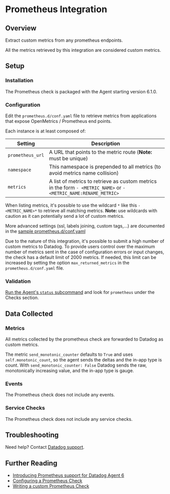 # Prometheus Integration

## Overview

Extract custom metrics from any prometheus endpoints.

<div class="alert alert-warning">
All the metrics retrieved by this integration are considered custom metrics.
</div>

## Setup

### Installation

The Prometheus check is packaged with the Agent starting version 6.1.0.

### Configuration

Edit the `prometheus.d/conf.yaml` file to retrieve metrics from applications that expose OpenMetrics / Prometheus end points.

Each instance is at least composed of:

| Setting          | Description                                                                                                      |
|------------------|------------------------------------------------------------------------------------------------------------------|
| `prometheus_url` | A URL that points to the metric route (**Note:** must be unique)                                                 |
| `namespace`      | This namespace is prepended to all metrics (to avoid metrics name collision)                                     |
| `metrics`        | A list of metrics to retrieve as custom metrics in the form `- <METRIC_NAME>` or `- <METRIC_NAME:RENAME_METRIC>` |

When listing metrics, it's possible to use the wildcard `*` like this `- <METRIC_NAME>*` to retrieve all matching metrics. **Note:** use wildcards with caution as it can potentially send a lot of custom metrics.

More advanced settings (ssl, labels joining, custom tags,...) are documented in the [sample prometheus.d/conf.yaml][1]

Due to the nature of this integration, it's possible to submit a high number of custom metrics to Datadog. To provide users control over the maximum number of metrics sent in the case of configuration errors or input changes, the check has a default limit of 2000 metrics. If needed, this limit can be increased by setting the option `max_returned_metrics` in the `prometheus.d/conf.yaml` file.

### Validation

[Run the Agent's `status` subcommand][2] and look for `prometheus` under the Checks section.

## Data Collected
### Metrics

All metrics collected by the prometheus check are forwarded to Datadog as custom metrics.

The metric `send_monotonic_counter` defaults to `True` and uses `self.monotonic_count`, so the agent sends the deltas and the in-app type is count. With `send_monotonic_counter: False` Datadog sends the raw, monotonically increasing value, and the in-app type is gauge.

### Events
The Prometheus check does not include any events.

### Service Checks

The Prometheus check does not include any service checks.

## Troubleshooting
Need help? Contact [Datadog support][3].

## Further Reading

* [Introducing Prometheus support for Datadog Agent 6][4]
* [Configuring a Prometheus Check][5]
* [Writing a custom Prometheus Check][6]

[1]: https://github.com/DataDog/integrations-core/blob/master/prometheus/datadog_checks/prometheus/data/conf.yaml.example
[2]: https://docs.datadoghq.com/agent/guide/agent-commands/?tab=agentv6#agent-status-and-information
[3]: https://docs.datadoghq.com/help
[4]: https://www.datadoghq.com/blog/monitor-prometheus-metrics
[5]: https://docs.datadoghq.com/agent/prometheus
[6]: https://docs.datadoghq.com/developers/prometheus
